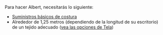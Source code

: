 Para hacer Albert, necesitarás lo siguiente:

*   [Suministros básicos de costura](/docs/sewing/basic-sewing-supplies)
*   Alrededor de 1,25 metros (dependiendo de la longitud de su escritorio) de un tejido adecuado ([vea las opciones de Tela](/docs/patterns/albert/fabric))
